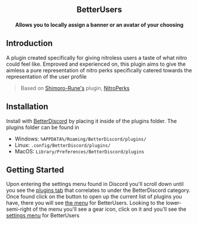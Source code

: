 <h2 align = "center"> BetterUsers
    <h4 align = "center"> Allows you to locally assign a banner or an avatar of your choosing </p>
 </h2>

## Introduction

A plugin created specifically for giving nitroless users a taste of what nitro could feel like. Emproved and experienced on, this plugin aims to give the aimless a pure representation of nitro perks specifically catered towards the representation of the user profile
> Based on [Shimoro-Rune's](https://github.com/Shimoro-Rune) plugin, [NitroPerks](https://github.com/Shimoro-Rune/NitroPerks)

## Installation

Install with [BetterDiscord](https://betterdiscord.app/) by placing it inside of the plugins folder. The plugins folder can be found in
* Windows: `%APPDATA%/Roaming/BetterDiscord/plugins/`
* Linux: `.config/BetterDiscord/plugins/`
* MacOS: `Library/Preferences/BetterDiscord/plugins`

## Getting Started

Upon entering the settings menu found in Discord you'll scroll down until you see the [plugins tab](./assets/images/53637265656E73686F7420323032322D30372D323920323133323237.png) that correlates to under the BetterDiscord category. Once found click on the button to open up the current list of plugins you have, there you will see [the menu](./assets/images/53637265656E73686F7420323032322D30372D323920323133333030.png) for BetterUsers. Looking to the lower-semi-right of the menu you'll see a gear icon, click on it and you'll see the [settings menu](./assets/images/53637265656E73686F7420323032322D30372D323920323133353136.png) for BetterUsers
